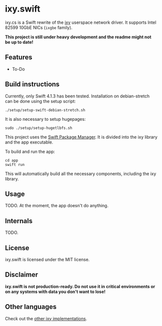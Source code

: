 # ixy.swift

ixy.cs is a Swift rewrite of the [ixy](https://github.com/emmericp/ixy) userspace network driver.
It supports Intel 82599 10GbE NICs (`ixgbe` family).

**This project is still under heavy development and the readme might not be up to date!**

## Features

* To-Do

## Build instructions

Currently, only Swift 4.1.3 has been tested.
Installation on debian-stretch can be done using the setup script:

	./setup/setup-swift-debian-stretch.sh

It is also necessary to setup hugepages:

    sudo ./setup/setup-hugetlbfs.sh

This project uses the [Swift Package Manager](https://swift.org/package-manager/). It is divided into the ixy library and the app executable.

To build and run the app:

	cd app
	swift run

This will automatically build all the necessary components, including the ixy library.

## Usage

TODO. At the moment, the app doesn't do anything.

## Internals

TODO.

## License

ixy.swift is licensed under the MIT license.

## Disclaimer

**ixy.swift is not production-ready. Do not use it in critical environments or on any systems with data you don't want to lose!**

## Other languages

Check out the [other ixy implementations](https://github.com/ixy-languages).